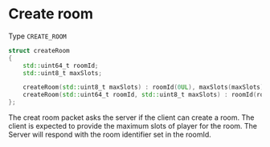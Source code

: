 # Create room

Type `CREATE_ROOM`
```cpp
struct createRoom
{
    std::uint64_t roomId;
    std::uint8_t maxSlots;

    createRoom(std::uint8_t maxSlots) : roomId(0UL), maxSlots(maxSlots) {}
    createRoom(std::uint64_t roomId, std::uint8_t maxSlots) : roomId(roomId), maxSlots(maxSlots) {}
};
```
The creat room packet asks the server if the client can create a room. The client is expected to provide the maximum slots of player for the room. The Server will respond with the room identifier set in the roomId.
